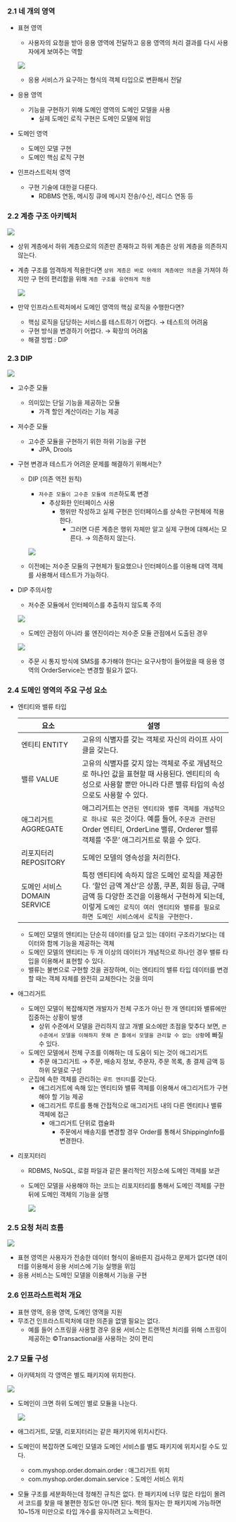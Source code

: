 ### 2.1 네 개의 영역

- 표현 영역
    - 사용자의 요청을 받아 응용 영역에 전달하고 응용 영역의 처리 결과를 다시 사용자에게 보여주는 역할
    
    ![](https://velog.velcdn.com/images/bjo6300/post/8a7c1ae7-cf67-4c63-8b6d-feb10ee93324/image.png)

    
    - 응용 서비스가 요구하는 형식의 객체 타입으로 변환해서 전달
- 응용 영역
    - 기능을 구현하기 위해 도메인 영역의 도메인 모델을 사용
        - 실제 도메인 로직 구현은 도메인 모델에 위임
- 도메인 영역
    - 도메인 모델 구현
    - 도메인 핵심 로직 구현
- 인프라스트럭처 영역
    - 구현 기술에 대한걸 다룬다.
        - RDBMS 연동, 메시징 큐에 메시지 전송/수신, 레디스 연동 등

### 2.2 계층 구조 아키텍처

![](https://velog.velcdn.com/images/bjo6300/post/2480622b-a3ef-48f6-b995-8c67f5d595a4/image.png)


- 상위 계층에서 하위 계층으로의 의존만 존재하고 하위 계층은 상위 계층을 의존하지 않는다.
- 계층 구조를 엄격하게 적용한다면 `상위 계층은 바로 아래의 계층에만 의존`을 가져야 하지만 구
현의 편리함을 위해 `계층 구조를 유연하게 적용`
    
  ![](https://velog.velcdn.com/images/bjo6300/post/74807d8e-494f-49f9-9df1-c9423f78f00f/image.png)


    
- 만약 인프라스트럭처에서 도메인 영역의 핵심 로직을 수행한다면?
    - 핵심 로직을 담당하는 서비스를 테스트하기 어렵다. → 테스트의 어려움
    - 구현 방식을 변경하기 어렵다. → 확장의 어려움
    - 해결 방법 : DIP

### 2.3 DIP

![](https://velog.velcdn.com/images/bjo6300/post/bbc5467e-322f-4567-b5bf-2462814c7a7f/image.png)


- 고수준 모듈
    - 의미있는 단일 기능을 제공하는 모듈
        - 가격 할인 계산이라는 기능 제공
- 저수준 모듈
    - 고수준 모듈을 구현하기 위한 하위 기능을 구현
        - JPA, Drools
- 구현 변경과 테스트가 어려운 문제를 해결하기 위해서는?
    - DIP (의존 역전 원칙)
        - `저수준 모듈이 고수준 모듈에 의존`하도록 변경
            - 추상화한 인터페이스 사용
                - 행위만 작성하고 실제 구현은 인터페이스를 상속한 구현체에 적용한다.
                    - 그러면 다른 계층은 행위 자체만 알고 실제 구현에 대해서는 모른다. → 의존하지 않는다.
        
        ![](https://velog.velcdn.com/images/bjo6300/post/ac169ca5-1b7a-471f-ac91-7821e8c51d6f/image.png)

        
    - 이전에는 저수준 모듈의 구현체가 필요했으나 인터페이스를 이용해 대역 객체를 사용해서 테스트가 가능하다.
- DIP 주의사항
    - 저수준 모듈에서 인터페이스를 추출하지 않도록 주의
    
    ![](https://velog.velcdn.com/images/bjo6300/post/4db2a4d4-06e1-4cee-8caa-91a387a8dea3/image.png)

    
    - 도메인 관점이 아니라 룰 엔진이라는 저수준 모듈 관점에서 도출된 경우
    
    ![](https://velog.velcdn.com/images/bjo6300/post/8e45f916-df1e-4a5a-877d-2fa28ae2ed15/image.png)

    
    - 주문 시 통지 방식에 SMS를 추가해야 한다는 요구사항이 들어왔을 때 응용 영역의 OrderService는 변경할 필요가 없다.

### 2.4 도메인 영역의 주요 구성 요소

- 엔티티와 밸류 타입
    
    
    | 요소 | 설명 |
    | --- | --- |
    | 엔티티 ENTITY | 고유의 식별자를 갖는 객체로 자신의 라이프 사이클을 갖는다. |
    | 밸류 VALUE | 고유의 식별자를 갖지 않는 객체로 주로 개념적으로 하나인 값을 표현할 때 사용된다. 엔티티의 속성으로 사용할 뿐만 아니라 다른 밸류 타입의 속성으로도 사용할 수 있다. |
    | 애그리거트 AGGREGATE | 애그리거트는 `연관된 엔티티와 밸류 객체를 개념적으로 하나로 묶은` 것이다. 예를 들어, `주문과 관련된` Order 엔티티, OrderLine 밸류, Orderer 밸류 객체를 ‘주문’ 애그리거트로 묶을 수 있다. |
    | 리포지터리 REPOSITORY | 도메인 모델의 영속성을 처리한다. |
    | 도메인 서비스 DOMAIN SERVICE | 특정 엔티티에 속하지 않은 도메인 로직을 제공한다. ‘할인 금액 계산’은 상품, 쿠폰, 회원 등급, 구매 금액 등 다양한 조건을 이용해서 구현하게 되는데, 이렇게 `도메인 로직이 여러 엔티티와 밸류를 필요로 하면 도메인 서비스에서 로직을 구현한다.` |
    - 도메인 모델의 엔티티는 단순히 데이터를 담고 있는 데이터 구조라기보다는 데이터와 함께 기능을 제공하는 객체
    - 도메인 모델의 엔티티는 두 개 이상의 데이터가 개념적으로 하나인 경우 밸류 타입을 이용해서 표현할 수 있다.
    - 밸류는 불변으로 구현할 것을 권장하며, 이는 엔티티의 밸류 타입 데이터를 변경할 때는 객체 자체를 완전히 교체한다는 것을 의미
- 애그리거트
    - 도메인 모델이 복잡해지면 개발자가 전체 구조가 아닌 한 개 엔티티와 밸류에만 집중하는 상황이 발생
        - 상위 수준에서 모델을 관리하지 않고 개별 요소에만 초점을 맞추다 보면, `큰 수준에서 모델을 이해하지 못해 큰 틀에서 모델을 관리할 수 없는 상황`에 빠질 수 있다.
    - 도메인 모델에서 전체 구조를 이해하는 데 도움이 되는 것이 애그리거트
        - 주문 애그리거트 → 주문, 배송지 정보, 주문자, 주문 목록, 총 결제 금액 등 하위 모델로 구성
    - 군집에 속한 객체를 관리하는 `루트 엔티티`를 갖는다.
        - 애그리거트에 속해 있는 엔티티와 밸류 객체를 이용해서 애그리거트가 구현해야 할 기능 제공
        - 애그리거트 루트를 통해 간접적으로 애그리거트 내의 다른 엔티티나 밸류 객체에 접근
            - 애그리거트 단위로 캡슐화
                - 주문에서 배송지를 변경할 경우 Order를 통해서 ShippingInfo를 변경한다.
- 리포지터리
    - RDBMS, NoSQL, 로컬 파일과 같은 물리적인 저장소에 도메인 객체를 보관
    - 도메인 모델을 사용해야 하는 코드는 리포지터리를 통해서 도메인 객체를 구한 뒤에 도메인 객체의 기능을 실행
        
        ![](https://velog.velcdn.com/images/bjo6300/post/cdb3cca0-43e0-4585-8e8e-5513110cc1b7/image.png)

        

### 2.5 요청 처리 흐름

![](https://velog.velcdn.com/images/bjo6300/post/91b99c2c-1efe-47a4-99cd-4a4bdb555b8a/image.png)


- 표현 영역은 사용자가 전송한 데이터 형식이 올바른지 검사하고 문제가 없다면 데이터를 이용해서 응용 서비스에 기능 실행을 위임
- 응용 서비스는 도메인 모델을 이용해서 기능을 구현

### 2.6 인프라스트럭처 개요

- 표현 영역, 응용 영역, 도메인 영역을 지원
- 무조건 인프라스트럭처에 대한 의존을 없앨 필요는 없다.
    - 예를 들어 스프링을 사용할 경우 응용 서비스는 트랜잭션 처리를 위해 스프링이 제공하는 ©Transactional을 사용하는 것이 편리

### 2.7 모듈 구성

- 아키텍처의 각 영역은 별도 패키지에 위치한다.

![](https://velog.velcdn.com/images/bjo6300/post/2135465a-4bfb-4b1b-82f0-9c854c3d6536/image.png)


- 도메인이 크면 하위 도메인 별로 모듈을 나눈다.
    
    ![](https://velog.velcdn.com/images/bjo6300/post/88e45444-c6f1-4c94-8d2e-9675ca4c426a/image.png)

    
- 애그리거트, 모델, 리포지터리는 같은 패키지에 위치시킨다.
- 도메인이 복잡하면 도메인 모델과 도메인 서비스를 별도 패키지에 위치시킬 수도 있다.
    - com.myshop.order.domain.order : 애그리거트 위치
    - com.myshop.order.domain.service：도메인 서비스 위치
- 모듈 구조를 세분화하는데 정해진 규칙은 없다. 한 패키지에 너무 많은 타입이 몰려서 코드를 찾을 때 불편한 정도만 아니면 된다. 책의 필자는 한 패키지에 가능하면 10~15개 미만으로 타입 개수를 유지하려고 노력한다.